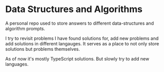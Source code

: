 # Data Structures and Algorithms

A personal repo used to store answers to different data-structures and algorithm prompts.

I try to revisit problems I have found solutions for, add new problems and add solutions in different langauges. It serves as a place to not only store solutions but problems themselves.

As of now it's mostly TypeScript solutions. But slowly try to add new languages.
